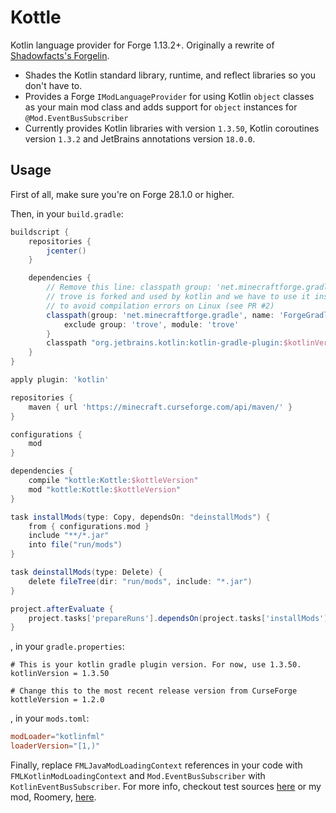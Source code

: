 # Kottle
Kotlin language provider for Forge 1.13.2+. Originally a rewrite of [Shadowfacts's Forgelin](https://github.com/shadowfacts/Forgelin).

- Shades the Kotlin standard library, runtime, and reflect libraries so you don't have to.
- Provides a Forge `IModLanguageProvider` for using Kotlin `object` classes as your main mod class and adds support for
`object` instances for `@Mod.EventBusSubscriber`
- Currently provides Kotlin libraries with version `1.3.50`, Kotlin coroutines version `1.3.2` and JetBrains annotations version `18.0.0`.

## Usage
First of all, make sure you're on Forge 28.1.0 or higher.

Then, in your `build.gradle`:
```groovy
buildscript {
    repositories {
        jcenter()
    }

    dependencies {
        // Remove this line: classpath group: 'net.minecraftforge.gradle', name: 'ForgeGradle', version: '3.+', changing: true
        // trove is forked and used by kotlin and we have to use it instead of the one forked by Forge
        // to avoid compilation errors on Linux (see PR #2)
        classpath(group: 'net.minecraftforge.gradle', name: 'ForgeGradle', version: '3.+', changing: true) {
            exclude group: 'trove', module: 'trove'
        }
        classpath "org.jetbrains.kotlin:kotlin-gradle-plugin:$kotlinVersion"
    }
}

apply plugin: 'kotlin'

repositories {
    maven { url 'https://minecraft.curseforge.com/api/maven/' }
}

configurations {
    mod
}

dependencies {
    compile "kottle:Kottle:$kottleVersion"
    mod "kottle:Kottle:$kottleVersion"
}

task installMods(type: Copy, dependsOn: "deinstallMods") {
    from { configurations.mod }
    include "**/*.jar"
    into file("run/mods")
}

task deinstallMods(type: Delete) {
    delete fileTree(dir: "run/mods", include: "*.jar")
}

project.afterEvaluate {
    project.tasks['prepareRuns'].dependsOn(project.tasks['installMods'])
}
```
, in your `gradle.properties`:
```
# This is your kotlin gradle plugin version. For now, use 1.3.50.
kotlinVersion = 1.3.50

# Change this to the most recent release version from CurseForge
kottleVersion = 1.2.0
```
, in your `mods.toml`:
```toml
modLoader="kotlinfml"
loaderVersion="[1,)"
```

Finally, replace `FMLJavaModLoadingContext` references in your code with `FMLKotlinModLoadingContext` and
`Mod.EventBusSubscriber` with `KotlinEventBusSubscriber`. For more info, checkout test sources 
[here](https://github.com/autaut03/kottle/tree/master/src/test/kotlin/net/alexwells/kottle) or my mod,
Roomery, [here](https://github.com/autaut03/roomery).
